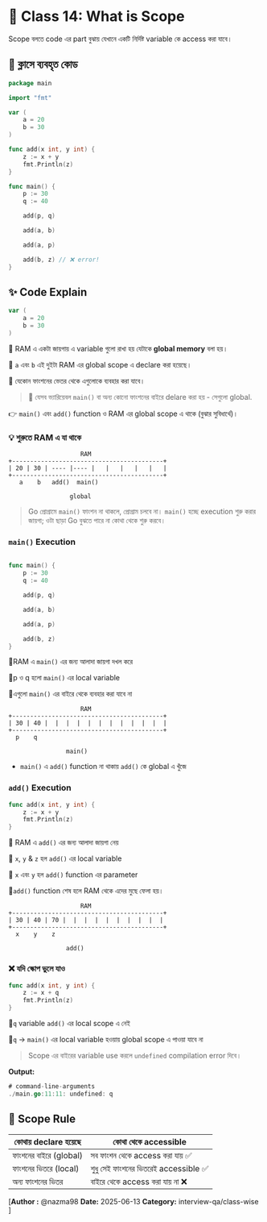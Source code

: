 # 🧱 Class 14: What is Scope

Scope বলতে code এর part বুঝায় যেখানে একটি নির্দিষ্ট variable কে access করা যাবে।

## 📘 ক্লাসে ব্যবহৃত কোড

```go
package main

import "fmt"

var (
	a = 20
	b = 30
)

func add(x int, y int) {
	z := x + y
	fmt.Println(z)
}

func main() {
	p := 30
	q := 40

	add(p, q)

	add(a, b)

	add(a, p)

	add(b, z) // ❌ error!
}

```

## ✨ Code Explain

```go
var (
	a = 20
	b = 30
)
```

🔸 RAM এ একটা জায়গায় এ variable গুলো রাখা হয় যেটাকে **global memory** বলা হয়।

🔸 `a` এবং `b` এই দুইটা RAM এর global scope এ declare করা হয়েছে।

🔸 যেকোন ফাংশনের ভেতর থেকে এগুলোকে ব্যবহার করা যাবে।

> 🧠 যেসব ভ্যারিয়েবল `main()` বা অন্য কোনো ফাংশনের বাইরে delare করা হয় - সেগুলো global.

👉 `main()` এবং `add()` function ও RAM এর global scope এ থাকে (বুঝার সুবিধার্থে)।

### 💡 শুরুতে RAM এ যা থাকে

```plaintext
				    RAM
+------------------------------------------+
| 20 | 30 | ---- |---- |   |   |   |   |   |
+------------------------------------------+
   a    b   add()  main()

				 global
```

> Go প্রোগ্রামে `main()` ফাংশন না থাকলে, প্রোগ্রাম চলবে না।
> `main()` হচ্ছে execution শুরু করার জায়গা; ওটা ছাড়া Go বুঝতে পারে না কোথা থেকে শুরু করবে।

### `main()` Execution

```go

func main() {
	p := 30
	q := 40

	add(p, q)

	add(a, b)

	add(a, p)

	add(b, z)
}
```

🔸RAM এ `main()` এর জন্য আলাদা জায়গা দখল করে

🔸p ও q হলো `main()` এর local variable

🔸এগুলো `main()` এর বাইরে থেকে ব্যবহার করা যাবে না

```plaintext
				    RAM
+------------------------------------------+
| 30 | 40 |  |  |  |  |  |  |  |  |  |  |  |
+------------------------------------------+
  p    q

  				main()
```

- `main()` এ `add()` function না থাকায় `add()` কে global এ খুঁজে

### `add()` Execution

```go
func add(x int, y int) {
	z := x + y
	fmt.Println(z)
}
```

🔸 RAM এ `add()` এর জন্য আলাদা জায়গা নেয়

🔸 `x`, `y` & `z` হল `add()` এর local variable

🔸 `x` এবং `y` হল `add()` function এর parameter

🔸`add()` function শেষ হলে RAM থেকে এদের মুছে ফেলা হয়।

```plaintext
				    RAM
+------------------------------------------+
| 30 | 40 | 70 |  |  |  |  |  |  |  |  |  |
+------------------------------------------+
  x    y    z

  				add()
```

### ❌ যদি স্কোপ ভুলে যাও

```go
func add(x int, y int) {
	z := x + q
	fmt.Println(z)
}
```

🔸`q` variable `add()` এর local scope এ নেই

🔸`q` -> `main()` এর local variable হওয়ায় global scope এ পাওয়া যাবে না

> Scope এর বাইরের variable use করলে `undefined` compilation error দিবে।

**Output:**

```go
# command-line-arguments
./main.go:11:11: undefined: q
```

## 🧠 Scope Rule

| কোথায় declare হয়েছে    | কোথা থেকে accessible                  |
| ---------------------- | ------------------------------------- |
| ফাংশনের বাইরে (global) | সব ফাংশন থেকে access করা যায় ✅       |
| ফাংশনের ভিতরে (local)  | শুধু সেই ফাংশনের ভিতরেই accessible ✅ |
| অন্য ফাংশনের ভিতর      | বাইরে থেকে access করা যায় না ❌       |

[**Author :** @nazma98
**Date:** 2025-06-13
**Category:** interview-qa/class-wise ]

